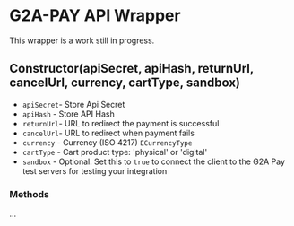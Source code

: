 # G2A-PAY API Wrapper

This wrapper is a work still in progress.

## Constructor(apiSecret, apiHash, returnUrl, cancelUrl, currency, cartType, sandbox)
- `apiSecret`- Store Api Secret
- `apiHash` - Store API Hash
- `returnUrl`- URL to redirect the payment is successful
- `cancelUrl`- URL to redirect when payment fails
- `currency` - Currency (ISO 4217) `ECurrencyType`
- `cartType` - Cart product type: 'physical' or 'digital'
- `sandbox` - Optional. Set this to `true` to connect the client to the G2A Pay test servers for
 testing your integration 
 
### Methods
...
